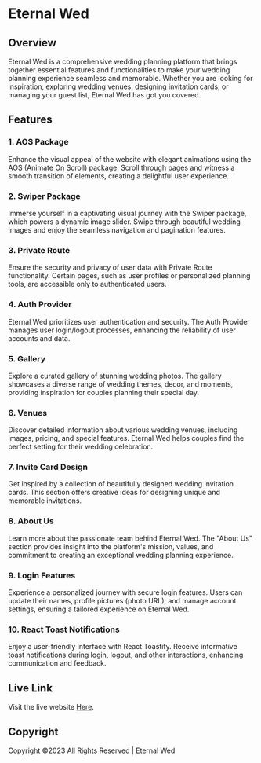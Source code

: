 # Eternal Wed

## Overview

Eternal Wed is a comprehensive wedding planning platform that brings together essential features and functionalities to make your wedding planning experience seamless and memorable. Whether you are looking for inspiration, exploring wedding venues, designing invitation cards, or managing your guest list, Eternal Wed has got you covered.

## Features

### 1. AOS Package

Enhance the visual appeal of the website with elegant animations using the AOS (Animate On Scroll) package. Scroll through pages and witness a smooth transition of elements, creating a delightful user experience.

### 2. Swiper Package

Immerse yourself in a captivating visual journey with the Swiper package, which powers a dynamic image slider. Swipe through beautiful wedding images and enjoy the seamless navigation and pagination features.

### 3. Private Route

Ensure the security and privacy of user data with Private Route functionality. Certain pages, such as user profiles or personalized planning tools, are accessible only to authenticated users.

### 4. Auth Provider

Eternal Wed prioritizes user authentication and security. The Auth Provider manages user login/logout processes, enhancing the reliability of user accounts and data.

### 5. Gallery

Explore a curated gallery of stunning wedding photos. The gallery showcases a diverse range of wedding themes, decor, and moments, providing inspiration for couples planning their special day.

### 6. Venues

Discover detailed information about various wedding venues, including images, pricing, and special features. Eternal Wed helps couples find the perfect setting for their wedding celebration.

### 7. Invite Card Design

Get inspired by a collection of beautifully designed wedding invitation cards. This section offers creative ideas for designing unique and memorable invitations.

### 8. About Us

Learn more about the passionate team behind Eternal Wed. The "About Us" section provides insight into the platform's mission, values, and commitment to creating an exceptional wedding planning experience.

### 9. Login Features

Experience a personalized journey with secure login features. Users can update their names, profile pictures (photo URL), and manage account settings, ensuring a tailored experience on Eternal Wed.

### 10. React Toast Notifications

Enjoy a user-friendly interface with React Toastify. Receive informative toast notifications during login, logout, and other interactions, enhancing communication and feedback.

## Live Link

Visit the live website [Here](https://event-management-6137b.web.app/).

## Copyright

Copyright ©2023 All Rights Reserved | Eternal Wed
